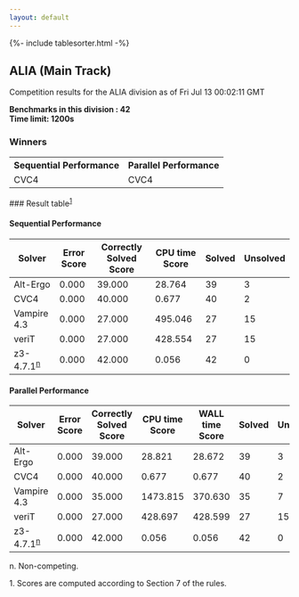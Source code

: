 ```yaml
---
layout: default
---
```

{%- include tablesorter.html -%}

##  ALIA (Main Track)

Competition results for the ALIA division as of Fri Jul 13 00:02:11 GMT

**Benchmarks in this division : 42  
Time limit: 1200s** 

### Winners
<table>
<tr><th class="center">Sequential Performance</th><th class="center">Parallel Performance</th></tr>
<tr class="center"><td>CVC4</td><td>CVC4</td></tr></table>
### Result table<sup><a href="#fn1">1</a></sup>

#### Sequential Performance

<table id="sequential" class="result sorted">
<thead><tr class="center">
  <th>Solver</th>
  <th>Error Score</th>
  <th>Correctly Solved Score</th>
  <th>CPU time Score</th>
  <th>Solved</th>
  <th>Unsolved</th>
</tr></thead><tr>
  <td>Alt-Ergo</td>
  <td>0.000</td>
  <td>39.000</td>
  <td>28.764</td>
<td>39</td>
<td>3</td>
</tr><tr>
  <td>CVC4</td>
  <td>0.000</td>
  <td>40.000</td>
  <td>0.677</td>
<td>40</td>
<td>2</td>
</tr><tr>
  <td>Vampire 4.3</td>
  <td>0.000</td>
  <td>27.000</td>
  <td>495.046</td>
<td>27</td>
<td>15</td>
</tr><tr>
  <td>veriT</td>
  <td>0.000</td>
  <td>27.000</td>
  <td>428.554</td>
<td>27</td>
<td>15</td>
</tr><tr>
  <td>z3-4.7.1<SUP><a href="#fn">n</a></SUP></td>
  <td>0.000</td>
  <td>42.000</td>
  <td>0.056</td>
<td>42</td>
<td>0</td>
</tr></table>

#### Parallel Performance

<table id="parallel" class="result sorted">
<thead><tr class="center">
  <th>Solver</th>
  <th>Error Score</th>
  <th>Correctly Solved Score</th>
  <th>CPU time Score</th>
  <th>WALL time Score</th>
  <th>Solved</th>
  <th>Unsolved</th>
</tr></thead><tr>
  <td>Alt-Ergo</td>
<td>0.000</td><td>39.000</td><td>28.821</td><td>28.672</td><td>39</td><td>3</td></tr><tr>
  <td>CVC4</td>
<td>0.000</td><td>40.000</td><td>0.677</td><td>0.677</td><td>40</td><td>2</td></tr><tr>
  <td>Vampire 4.3</td>
<td>0.000</td><td>35.000</td><td>1473.815</td><td>370.630</td><td>35</td><td>7</td></tr><tr>
  <td>veriT</td>
<td>0.000</td><td>27.000</td><td>428.697</td><td>428.599</td><td>27</td><td>15</td></tr><tr>
  <td>z3-4.7.1<SUP><a href="#fn">n</a></SUP></td>
<td>0.000</td><td>42.000</td><td>0.056</td><td>0.056</td><td>42</td><td>0</td></tr></table>
 <span id="fn"> n. Non-competing. </span>

 <span id="fn1"> 1. Scores are computed according to Section 7 of the rules. </span>


